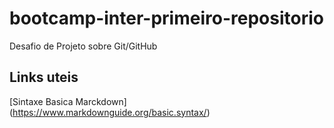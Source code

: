 # bootcamp-inter-primeiro-repositorio
Desafio de Projeto sobre Git/GitHub

## Links uteis
[Sintaxe Basica Marckdown] (https://www.markdownguide.org/basic.syntax/)
